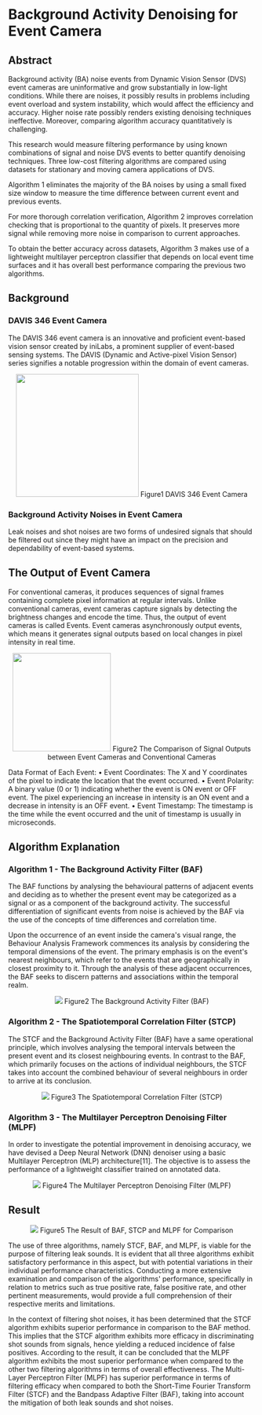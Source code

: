 # Background Activity Denoising for Event Camera

## Abstract
Background activity (BA) noise events from Dynamic Vision Sensor (DVS) event cameras are uninformative and grow substantially in low-light conditions. While there are noises, it possibly results in problems including event overload and system instability, which would affect the efficiency and accuracy. Higher noise rate possibly renders existing denoising techniques ineffective. Moreover, comparing algorithm accuracy quantitatively is challenging. 

This research would measure filtering performance by using known combinations of signal and noise DVS events to better quantify denoising techniques. Three low-cost filtering algorithms are compared using datasets for stationary and moving camera applications of DVS. 

Algorithm 1 eliminates the majority of the BA noises by using a small fixed size window to measure the time difference between current event and previous events. 

For more thorough correlation verification, Algorithm 2 improves correlation checking that is proportional to the quantity of pixels. It preserves more signal while removing more noise in comparison to current approaches. 

To obtain the better accuracy across datasets, Algorithm 3 makes use of a lightweight multilayer perceptron classifier that depends on local event time surfaces and it has overall best performance comparing the previous two algorithms.


## Background

### DAVIS 346 Event Camera
The DAVIS 346 event camera is an innovative and proficient event-based vision sensor created by iniLabs, a prominent supplier of event-based sensing systems. The DAVIS (Dynamic and Active-pixel Vision Sensor) series signifies a notable progression within the domain of event cameras.
<p align="center">
  <img src="FIGURE/CAM.png" width="250" >
  Figure1 DAVIS 346 Event Camera
</p>


### Background Activity Noises in Event Camera
Leak noises and shot noises are two forms of undesired signals that should be filtered out since they might have an impact on the precision and dependability of event-based systems. 

## The Output of Event Camera
For conventional cameras, it produces sequences of signal frames containing complete pixel information at regular intervals. Unlike conventional cameras, event cameras capture signals by detecting the brightness changes and encode the time. Thus, the output of event cameras is called Events. Event cameras asynchronously output events, which means it generates signal outputs based on local changes in pixel intensity in real time.

<p align="center">
  <img src="FIGURE/COMP.png" height="200" >
  Figure2 The Comparison of Signal Outputs between Event Cameras and Conventional Cameras<br />
</p>


Data Format of Each Event:
•	Event Coordinates: The X and Y coordinates of the pixel to indicate the location that the event occurred.
•	Event Polarity: A binary value (0 or 1) indicating whether the event is ON event or OFF event. The pixel experiencing an increase in intensity is an ON event and a decrease in intensity is an OFF event.
•	Event Timestamp: The timestamp is the time while the event occurred and the unit of timestamp is usually in microseconds.

## Algorithm Explanation

### Algorithm 1 - The Background Activity Filter (BAF)
The BAF functions by analysing the behavioural patterns of adjacent events and deciding as to whether the present event may be categorized as a signal or as a component of the background activity. The successful differentiation of significant events from noise is achieved by the BAF via the use of the concepts of time differences and correlation time.

Upon the occurrence of an event inside the camera's visual range, the Behaviour Analysis Framework commences its analysis by considering the temporal dimensions of the event. The primary emphasis is on the event's nearest neighbours, which refer to the events that are geographically in closest proximity to it. Through the analysis of these adjacent occurrences, the BAF seeks to discern patterns and associations within the temporal realm.
<p align="center">
  <img src="FIGURE/BA.png">
  Figure2 The Background Activity Filter (BAF)<br />
</p>


### Algorithm 2 - The Spatiotemporal Correlation Filter (STCP)
The STCF and the Background Activity Filter (BAF) have a same operational principle, which involves analysing the temporal intervals between the present event and its closest neighbouring events. In contrast to the BAF, which primarily focuses on the actions of individual neighbours, the STCF takes into account the combined behaviour of several neighbours in order to arrive at its conclusion.
<p align="center">
  <img src="FIGURE/STCP.png">
Figure3 The Spatiotemporal Correlation Filter (STCP)<br />
</p>

### Algorithm 3 - The Multilayer Perceptron Denoising Filter (MLPF)
In order to investigate the potential improvement in denoising accuracy, we have devised a Deep Neural Network (DNN) denoiser using a basic Multilayer Perceptron (MLP) architecture[11]. The objective is to assess the performance of a lightweight classifier trained on annotated data.
<p align="center">
  <img src="FIGURE/MLPF.png">
  Figure4 The Multilayer Perceptron Denoising Filter (MLPF)<br />
</p>


## Result
<p align="center">
  <img src="FIGURE/RESULT.png">
  Figure5 The Result of BAF, STCP and MLPF for Comparison<br />
</p>


The use of three algorithms, namely STCF, BAF, and MLPF, is viable for the purpose of filtering leak sounds. It is evident that all three algorithms exhibit satisfactory performance in this aspect, but with potential variations in their individual performance characteristics. Conducting a more extensive examination and comparison of the algorithms' performance, specifically in relation to metrics such as true positive rate, false positive rate, and other pertinent measurements, would provide a full comprehension of their respective merits and limitations.

In the context of filtering shot noises, it has been determined that the STCF algorithm exhibits superior performance in comparison to the BAF method. This implies that the STCF algorithm exhibits more efficacy in discriminating shot sounds from signals, hence yielding a reduced incidence of false positives.
According to the result, it can be concluded that the MLPF algorithm exhibits the most superior performance when compared to the other two filtering algorithms in terms of overall effectiveness. The Multi-Layer Perceptron Filter (MLPF) has superior performance in terms of filtering efficacy when compared to both the Short-Time Fourier Transform Filter (STCF) and the Bandpass Adaptive Filter (BAF), taking into account the mitigation of both leak sounds and shot noises.

